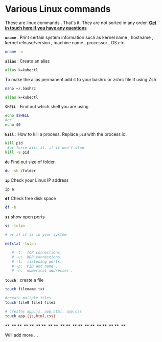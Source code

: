 # Various Linux commands

These are linux commands . That's it. They are not sorted in any order. **[Get in touch here if you have any questions](https://bizanosa.com/contact/)**

**`uname`** : Print certain system information such as  kernel name  ,  hostname  , kernel release/version  , machine name  , processor , OS etc

```bash
uname -a
```

**`alias`** : Create an alias

```bash
alias k=kubectl
```

To make the alias permanent add it to your bashrc or zshrc file if using Zsh.

```bash
nano ~/.bashrc

alias k=kubectl

```

**`SHELL`** : Find out which shell you are using

```bash
echo $SHELL
#or
echo $0
```

**`kill`** : How to kill a process. Replace `pid` with the process id.

```bash
kill pid
 #or force kill it, if it won't stop
kill -9 pid
```

**`du`** Find out size of folder.

```bash
du -sh /folder
```

**`ip`** Check your Linux IP address

```bash
ip a
```

**`df`** Check free disk space

```bash
df -h
```

**`ss`**  show open ports

```bash
ss -tulpn

# or if it is in your system

netstat -tulpn

   # -t:  TCP connections.
   # -u:  UDP connections.
   # -l:  listening ports.
   # -p:  PID and name .
   # -n:  numerical addresses .

```

**`touch`** : create a file

```bash
touch filename.txt

#create multple files
touch file0 file1 file3

# creates app.js, app.html. app.css
touch app.{js,html,css}
```

**``**
**``**
**``**
**``**
**``**
**``**
**``**
**``**
**``**
**``**
**``**
**``**
**``**
**``**
**``**
**``**
**``**
**``**
**``**
**``**

Will add more ...

